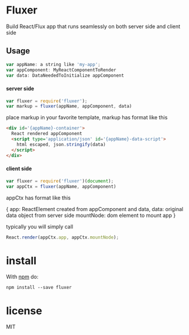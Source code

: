 Fluxer
======

Build React/Flux app that runs seamlessly on both server side and client side

Usage
-----

``` js
var appName: a string like 'my-app';
var appComponent: MyReactComponentToRender
var data: DataNeededToInitialize appComponent
```

#### server side

``` js
var fluxer = require('fluxer');
var markup = fluxer(appName, appComponent, data)
```

place markup in your favorite template, markup has format like this

``` html
<div id='{appName}-container'>
  React rendered appComponent
  <script type='application/json' id='{appName}-data-script'>
    html escaped, json.stringify(data)
  </script>
</div>
```

#### client side

``` js
var fluxer = require('fluxer')(document);
var appCtx = fluxer(appName, appComponent)
```

appCtx has format like this

{
  app: ReactElement created from appComponent and data,
  data: original data object from server side
  mountNode: dom element to mount app
}

typically you will simply call

``` js
React.render(appCtx.app, appCtx.mountNode);
```

# install

With [npm](https://npmjs.org) do:

```
npm install --save fluxer
```

# license

MIT
